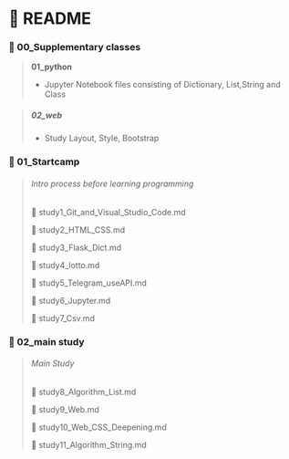 # :pencil: README

### :open_file_folder: 00_Supplementary classes

> **01_python** 
>
> - Jupyter Notebook files consisting of Dictionary, List,String and Class

> ##### 02_web
>
> - Study Layout, Style, Bootstrap

### :open_file_folder: 01_Startcamp

> ###### Intro process before learning programming
>
> :page_facing_up: study1_Git_and_Visual_Studio_Code.md
>
> :page_facing_up: study2_HTML_CSS.md
>
> :page_facing_up: study3_Flask_Dict.md
>
> :page_facing_up: study4_lotto.md
>
> :page_facing_up: study5_Telegram_useAPI.md
>
> :page_facing_up: study6_Jupyter.md
>
> :page_facing_up: study7_Csv.md

### :open_file_folder: 02_main study

> ###### Main Study
>
> :page_facing_up: study8_Algorithm_List.md
>
> :page_facing_up: study9_Web.md
>
> :page_facing_up: study10_Web_CSS_Deepening.md
>
> :page_facing_up: study11_Algorithm_String.md


